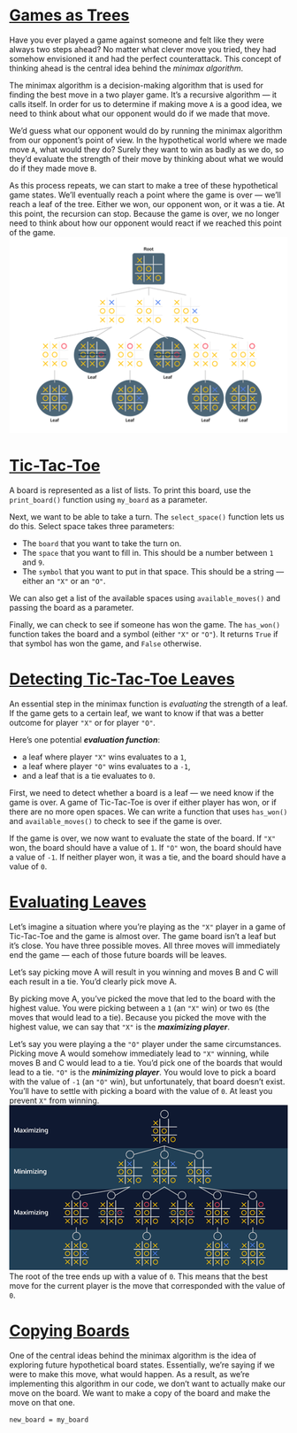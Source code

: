 # [Games as Trees](https://www.codecademy.com/courses/machine-learning/lessons/minimax/exercises/tree)

Have you ever played a game against someone and felt like they were always two steps ahead? 
No matter what clever move you tried, they had somehow envisioned it and had the perfect counterattack. 
This concept of thinking ahead is the central idea behind the *minimax algorithm*.

The minimax algorithm is a decision-making algorithm that is used for finding the best move in a two player game. 
It’s a recursive algorithm — it calls itself. 
In order for us to determine if making move `A` is a good idea, we need to think about what our opponent would do if we made that move.

We’d guess what our opponent would do by running the minimax algorithm from our opponent’s point of view. 
In the hypothetical world where we made move `A`, what would they do? 
Surely they want to win as badly as we do, so they’d evaluate the strength of their move by thinking about what we would do if they made move `B`.

As this process repeats, we can start to make a tree of these hypothetical game states.
We’ll eventually reach a point where the game is over — we’ll reach a leaf of the tree.
Either we won, our opponent won, or it was a tie. 
At this point, the recursion can stop. 
Because the game is over, we no longer need to think about how our opponent would react if we reached this point of the game.
![Tic-Tac-Toe Tree](images/tic-tac-toe-black.svg)

# [Tic-Tac-Toe](https://www.codecademy.com/courses/machine-learning/lessons/minimax/exercises/tic-tac-toe)

A board is represented as a list of lists. To print this board, use the `print_board()` function using `my_board` as a parameter.

Next, we want to be able to take a turn. 
The `select_space()` function lets us do this. Select space takes three parameters:
* The `board` that you want to take the turn on.
* The `space` that you want to fill in. This should be a number between `1` and `9`.
* The `symbol` that you want to put in that space. This should be a string — either an `"X"` or an `"O"`.

We can also get a list of the available spaces using `available_moves()` and passing the board as a parameter.

Finally, we can check to see if someone has won the game. 
The `has_won()` function takes the board and a symbol (either `"X"` or `"O"`). 
It returns `True` if that symbol has won the game, and `False` otherwise.

# [Detecting Tic-Tac-Toe Leaves](https://www.codecademy.com/courses/machine-learning/lessons/minimax/exercises/tic-tac-toe-leaves)

An essential step in the minimax function is *evaluating* the strength of a leaf.
If the game gets to a certain leaf, we want to know if that was a better outcome for player `"X"` or for player `"O"`.

Here’s one potential ***evaluation function***: 
* a leaf where player `"X"` wins evaluates to a `1`, 
* a leaf where player `"O"` wins evaluates to a `-1`, 
* and a leaf that is a tie evaluates to `0`.

First, we need to detect whether a board is a leaf — we need know if the game is over.
A game of Tic-Tac-Toe is over if either player has won, or if there are no more open spaces.
We can write a function that uses `has_won()` and `available_moves()` to check to see if the game is over.

If the game is over, we now want to evaluate the state of the board.
If `"X"` won, the board should have a value of `1`. 
If `"O"` won, the board should have a value of `-1`. 
If neither player won, it was a tie, and the board should have a value of `0`.

# [Evaluating Leaves](https://www.codecademy.com/courses/machine-learning/lessons/minimax/exercises/evaluate-leaves)

Let’s imagine a situation where you’re playing as the `"X"` player in a game of Tic-Tac-Toe and the game is almost over. 
The game board isn’t a leaf but it’s close. 
You have three possible moves. 
All three moves will immediately end the game — each of those future boards will be leaves.

Let’s say picking move A will result in you winning and moves B and C will each result in a tie. 
You’d clearly pick move A.

By picking move A, you’ve picked the move that led to the board with the highest value. 
You were picking between a `1` (an `"X"` win) or two `0`s (the moves that would lead to a tie). 
Because you picked the move with the highest value, we can say that `"X"` is the ***maximizing player***.

Let’s say you were playing a the `"O"` player under the same circumstances. 
Picking move A would somehow immediately lead to `"X"` winning, while moves B and C would lead to a tie. 
You’d pick one of the boards that would lead to a tie. 
`"O"` is the ***minimizing player***. 
You would love to pick a board with the value of `-1` (an `"O"` win), but unfortunately, that board doesn’t exist. 
You’ll have to settle with picking a board with the value of `0`. 
At least you prevent `X"` from winning.  
![minimizing or maximizing player’s turn](images/tic-tac-toe-min-max.gif)  
The root of the tree ends up with a value of `0`. This means that the best move for the current player is the move that corresponded with the value of `0`.

# [Copying Boards](https://www.codecademy.com/courses/machine-learning/lessons/minimax/exercises/copy)

One of the central ideas behind the minimax algorithm is the idea of exploring future hypothetical board states. 
Essentially, we’re saying if we were to make this move, what would happen. 
As a result, as we’re implementing this algorithm in our code, we don’t want to actually make our move on the board. 
We want to make a copy of the board and make the move on that one.
```
new_board = my_board
```
